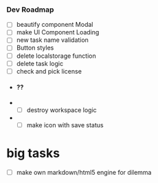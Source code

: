 ### Dev Roadmap

- [ ] beautify component Modal
- [ ] make UI Component Loading
- [ ] new task name validation
- [ ] Button styles
- [ ] delete localstorage function
- [ ] delete task logic
- [ ] check and pick license

- #### ??

- - [ ] destroy workspace logic
- - [ ] make icon with save status

# big tasks

- [ ] make own markdown/html5 engine for dilemma
